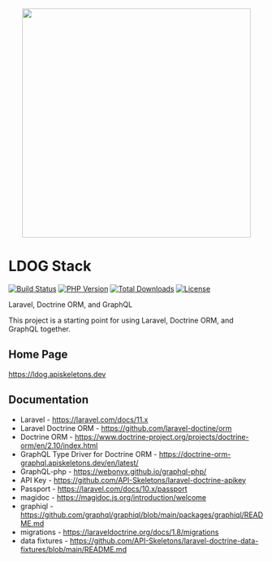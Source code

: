 <p align="center">
    <img src="https://placehold.co/10x10/337ab7/337ab7.png" width="100%" height="15px">
    <img src="https://raw.githubusercontent.com/api-skeletons/ldog/master/public/assets/logo.svg" height="450px">
</p>

LDOG Stack
==========

[![Build Status](https://github.com/API-Skeletons/ldog/actions/workflows/ldog.yml/badge.svg)](https://github.com/API-Skeletons/ldog/actions/workflows/ldog.yml?query=branch%3Amain)
[![PHP Version](https://img.shields.io/badge/PHP-8.3%2b-blue)](https://img.shields.io/badge/PHP-8.3%2b-blue)
[![Total Downloads](https://poser.pugx.org/api-skeletons/ldog/downloads)](//packagist.org/packages/api-skeletons/ldog)
[![License](https://poser.pugx.org/api-skeletons/ldog/license)](//packagist.org/packages/api-skeletons/ldog)

Laravel, Doctrine ORM, and GraphQL

This project is a starting point for using Laravel, Doctrine ORM, and GraphQL together.


Home Page
---------

https://ldog.apiskeletons.dev


Documentation
-------------

* Laravel - https://laravel.com/docs/11.x
* Laravel Doctrine ORM - https://github.com/laravel-doctine/orm
* Doctrine ORM - https://www.doctrine-project.org/projects/doctrine-orm/en/2.10/index.html
* GraphQL Type Driver for Doctrine ORM - https://doctrine-orm-graphql.apiskeletons.dev/en/latest/
* GraphQL-php - https://webonyx.github.io/graphql-php/
* API Key - https://github.com/API-Skeletons/laravel-doctrine-apikey
* Passport - https://laravel.com/docs/10.x/passport
* magidoc - https://magidoc.js.org/introduction/welcome
* graphiql - https://github.com/graphql/graphiql/blob/main/packages/graphiql/README.md
* migrations - https://laraveldoctrine.org/docs/1.8/migrations
* data fixtures - https://github.com/API-Skeletons/laravel-doctrine-data-fixtures/blob/main/README.md
